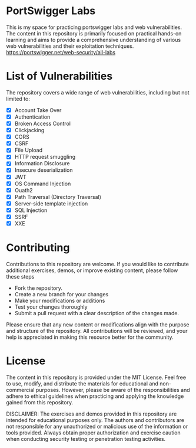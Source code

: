 # PortSwigger Labs
This is my space for practicing portswigger labs and web vulnerabilities. The content in this repository is primarily focused on practical hands-on learning and aims to provide a comprehensive understanding of various web vulnerabilities and their exploitation techniques. https://portswigger.net/web-security/all-labs

# List of Vulnerabilities
The repository covers a wide range of web vulnerabilities, including but not limited to:
- [x] Account Take Over
- [x] Authentication
- [x] Broken Access Control
- [x] Clickjacking
- [x] CORS
- [x] CSRF
- [x] File Upload
- [x] HTTP request smuggling
- [x] Information Disclosure
- [x] Insecure deserialization
- [x] JWT
- [x] OS Command Injection
- [x] Ouath2
- [x] Path Traversal (Directory Traversal)
- [x] Server-side template injection
- [x] SQL Injection
- [x] SSRF
- [x] XXE

# Contributing

Contributions to this repository are welcome. If you would like to contribute additional exercises, demos, or improve existing content, please follow these steps
- Fork the repository.
- Create a new branch for your changes
- Make your modifications or additions
- Test your changes thoroughly
- Submit a pull request with a clear description of the changes made.

Please ensure that any new content or modifications align with the purpose and structure of the repository. All contributions will be reviewed, and your help is appreciated in making this resource better for the community.
# License

The content in this repository is provided under the MIT License. Feel free to use, modify, and distribute the materials for educational and non-commercial purposes. However, please be aware of the responsibilities and adhere to ethical guidelines when practicing and applying the knowledge gained from this repository.

DISCLAIMER: The exercises and demos provided in this repository are intended for educational purposes only. The authors and contributors are not responsible for any unauthorized or malicious use of the information or tools provided. Always obtain proper authorization and exercise caution when conducting security testing or penetration testing activities.


